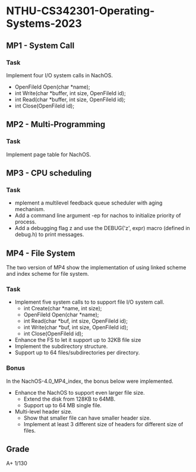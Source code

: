 # NTHU-CS342301-Operating-Systems-2023

## MP1 - System Call
### Task
Implement four I/O system calls in NachOS.
- OpenFileId Open(char *name);
- int Write(char *buffer, int size, OpenFileId id);
- int Read(char *buffer, int size, OpenFileId id);
- int Close(OpenFileId id);

## MP2 - Multi-Programming
### Task
Implement page table for NachOS.

## MP3 - CPU scheduling
### Task
- mplement a multilevel feedback queue scheduler with aging mechanism.
- Add a command line argument -ep for nachos to initialize priority of process.
- Add a debugging flag z and use the DEBUG('z', expr) macro (defined in debug.h) to print messages.

## MP4 - File System
The two version of MP4 show the implementation of using linked scheme and index scheme for file system.
### Task
- Implement five system calls to to support file I/O system call.
  - int Create(char *name, int size);
  - OpenFileId Open(char *name);
  - int Read(char *buf, int size, OpenFileId id);
  - int Write(char *buf, int size, OpenFileId id);
  - int Close(OpenFileId id);
- Enhance the FS to let it support up to 32KB file size
- Implement the subdirectory structure.
- Support up to 64 files/subdirectories per directory.

### Bonus
In the NachOS-4.0_MP4_index, the bonus below were implemented. 
- Enhance the NachOS to support even larger file size.
  - Extend the disk from 128KB to 64MB.
  - Support up to 64 MB single file.
- Multi-level header size.
  - Show that smaller file can have smaller header size.
  - Implement at least 3 different size of headers for different size of files.


## Grade
A+ 1/130
